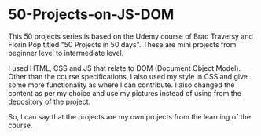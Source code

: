 # 50-Projects-on-JS-DOM
This 50 projects series is based on the Udemy course of Brad Traversy and Florin Pop titled "50 Projects in 50 days". These are mini projects from beginner level to intermediate level.

I used HTML, CSS and JS that relate to DOM (Document Object Model). Other than the course specifications, I also used my style in CSS and give some more functionality as where I can contribute. I also changed the content as per my choice and use my pictures instead of using from the depository of the project.

So, I can say that the projects are my own projects from the learning of the course.
